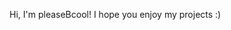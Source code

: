 Hi, I'm pleaseBcool!
I hope you enjoy my projects :)

<!---
pleaseBcool/pleaseBcool is a ✨ special ✨ repository because its `README.md` (this file) appears on your GitHub profile.
You can click the Preview link to take a look at your changes.
--->
